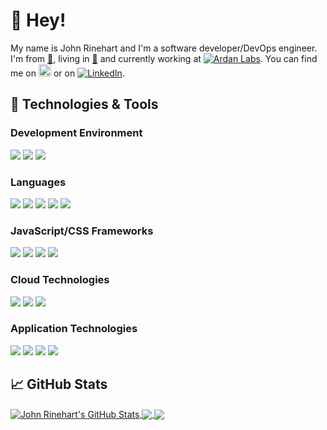 <!-- (jrr): the below was shamelessly copied from https://raw.githubusercontent.com/MartinHeinz/MartinHeinz/master/README.md -->
<!-- More info, tips and tricks for making GitHub Profile README can be found in my article at https://towardsdatascience.com/build-a-stunning-readme-for-your-github-profile-9b80434fe5d7 -->

<!--
[![Header](https://raw.githubusercontent.com/johnrichardrinehart/johnrichardrinehart/master/readme_header.png "Header")](https://johnrinehart.dev/)
-->

# 👋 Hey!

My name is John Rinehart and I'm a software developer/DevOps engineer. I'm from [📍](https://www.lyndenwa.org/), living in [📍](https://www.google.com/maps/place/Ukraine/@48.255819,26.6908409,6z/data=!3m1!4b1!4m5!3m4!1s0x40d1d9c154700e8f:0x1068488f64010!8m2!3d48.379433!4d31.1655799) and currently working at [![Ardan Labs][1.0]][0]. You can find me on <a href="https://twitter.com/fuzzybear3965"><img src="https://about.twitter.com/etc/designs/about2-twitter/public/img/favicon.ico" alt="Twitter" width="20"></a> or on [![LinkedIn][3.2]][3].

## 🔧 Technologies & Tools
### Development Environment
![](https://img.shields.io/badge/OS-NixOS-informational?style=flat&logo=linux&logoColor=white&color=2bbc8a)
![](https://img.shields.io/badge/Editor-vim-informational?style=flat&logo=vim&logoColor=white&color=2bbc8a)
![](https://img.shields.io/badge/Shell-zsh-informational?style=flat&logo=zsh&logoColor=white&color=2bbc8a)
### Languages
![](https://img.shields.io/badge/Code-Rust-informational?style=flat&logo=rust&logoColor=white&color=blue)
![](https://img.shields.io/badge/Code-Golang-informational?style=flat&logo=go&logoColor=white&color=blue)
![](https://img.shields.io/badge/Code-Python-informational?style=flat&logo=python&logoColor=white&color=blue)
![](https://img.shields.io/badge/Code-JavaScript-informational?style=flat&logo=javascript&logoColor=white&color=blue)
![](https://img.shields.io/badge/Code-TypeScript-informational?style=flat&logo=javascript&logoColor=white&color=blue)
### JavaScript/CSS Frameworks
![](https://img.shields.io/badge/Framework-Svelte-informational?style=flat&logo=svelte&logoColor=yellow&color=white)
![](https://img.shields.io/badge/Framework-Vue-informational?style=flat&logo=vue.js&logoColor=yellow&color=white)
![](https://img.shields.io/badge/Framework-React-informational?style=flat&logo=react&logoColor=yellow&color=white)
![](https://img.shields.io/badge/Framework-Tailwind-informational?style=flat&logo=tailwindcss&logoColor=yellow&color=white)
### Cloud Technologies
![](https://img.shields.io/badge/Tools-Kubernetes-informational?style=flat&logo=kubernetes&logoColor=white&color=red)
![](https://img.shields.io/badge/Tools-AWS-informational?style=flat&logo=amazonaws&logoColor=white&color=red)
![](https://img.shields.io/badge/Cloud-Digital_Ocean-informational?style=flat&logo=digitalocean&logoColor=white&color=red)
### Application Technologies
![](https://img.shields.io/badge/Tools-Docker-informational?style=flat&logo=docker&logoColor=white&color=green)
![](https://img.shields.io/badge/Tools-Elasticsearch-informational?style=flat&logo=elasticsearch&logoColor=white&color=green)
![](https://img.shields.io/badge/Tools-Redis-informational?style=flat&logo=redis&logoColor=white&color=green)
![](https://img.shields.io/badge/Tools-PostgreSQL-informational?style=flat&logo=postgresql&logoColor=white&color=green)

## &#x1f4c8; GitHub Stats
<a href="https://github.com/johnrichardrinehart/johnrichardrinehart">
  <img align="center" src="https://github-readme-stats.vercel.app/api?username=johnrichardrinehart&show_icons=true&line_height=27&count_private=true&title_color=ffffff&text_color=c9cacc&icon_color=2bbc8a&bg_color=1d1f21" alt="John Rinehart's GitHub Stats" />
</a>

<a href="https://github.com/johnrichardrinehart/johnrichardrinehart">
  <img align="center" src="https://github-readme-stats.vercel.app/api/top-langs/?username=johnrichardrinehart&hide=mathematica,tex,matlab,java,css,javascript,vim%20script&title_color=ffffff&text_color=c9cacc&icon_color=2bbc8a&bg_color=1d1f21&langs_count=5" />
</a>

<a href="https://github.com/johnrichardrinehart/python-project-blueprint">
  <img align="center" src="https://github-readme-stats.vercel.app/api/pin/?username=johnrichardrinehart&repo=nix&title_color=ffffff&text_color=c9cacc&icon_color=2bbc8a&bg_color=1d1f21" />
</a>



<!-- links to social media icons -->

<!-- icons with padding -->
[1.0]: https://www.ardanlabs.com/favicon.ico
[1.1]: http://i.imgur.com/tXSoThF.png (twitter icon with padding)
[2.1]: http://i.imgur.com/0o48UoR.png (github icon with padding)

<!-- icons without padding -->
[1.2]: https://about.twitter.com/etc/designs/about2-twitter/public/img/favicon.ico (twitter icon without padding)
[2.2]: http://i.imgur.com/9I6NRUm.png (github icon without padding)
[3.2]: https://static.licdn.com/sc/h/413gphjmquu9edbn2negq413a (LinkedIn icon without padding)


<!-- links to your social media accounts -->
[0]: https://ardanlabs.com/
[1]: https://twitter.com/fuzzybear3965
[2]: https://twitter.com/fuzzybear3965
[3]: https://www.linkedin.com/in/johnrichardrinehart/

<!-- Resources -->
<!-- Icons: https://simpleicons.org/ -->
<!-- GitHub Stats: https://github.com/anuraghazra/github-readme-stats -->
<!-- Emojis: https://emojipedia.org/emoji/ -->
<!-- HTML Emojis: https://www.fileformat.info/index.htm -->
<!-- Shields: https://shields.io/ -->
<!-- Awesome GitHub Profile README: https://github.com/abhisheknaiidu/awesome-github-profile-readme -->
